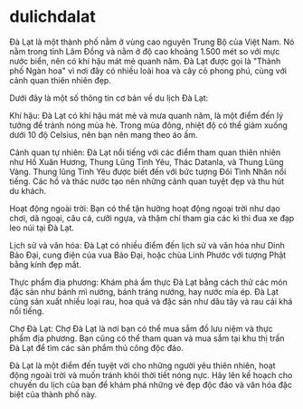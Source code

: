 # dulichdalat
Đà Lạt là một thành phố nằm ở vùng cao nguyên Trung Bộ của Việt Nam. Nó nằm trong tỉnh Lâm Đồng và nằm ở độ cao khoảng 1.500 mét so với mực nước biển, nên có khí hậu mát mẻ quanh năm. Đà Lạt được gọi là "Thành phố Ngàn hoa" vì nơi đây có nhiều loài hoa và cây cỏ phong phú, cùng với cảnh quan thiên nhiên đẹp.

Dưới đây là một số thông tin cơ bản về du lịch Đà Lạt:

Khí hậu: Đà Lạt có khí hậu mát mẻ và mưa quanh năm, là một điểm đến lý tưởng để tránh nóng mùa hè. Trong mùa đông, nhiệt độ có thể giảm xuống dưới 10 độ Celsius, nên bạn nên mang theo áo ấm.

Cảnh quan tự nhiên: Đà Lạt nổi tiếng với các điểm tham quan thiên nhiên như Hồ Xuân Hương, Thung Lũng Tình Yêu, Thác Datanla, và Thung Lũng Vàng. Thung lũng Tình Yêu được biết đến với bức tượng Đôi Tình Nhân nổi tiếng. Các hồ và thác nước tạo nên những cảnh quan tuyệt đẹp và thu hút du khách.

Hoạt động ngoài trời: Bạn có thể tận hưởng hoạt động ngoại trời như dạo chơi, dã ngoại, câu cá, cưỡi ngựa, và thậm chí tham gia các kì thi đua xe đạp leo núi tại Đà Lạt.

Lịch sử và văn hóa: Đà Lạt có nhiều điểm đến lịch sử và văn hóa như Dinh Bảo Đại, cung điện của vua Bảo Đại, hoặc chùa Linh Phước với tượng Phật bằng kính đẹp mắt.

Thực phẩm địa phương: Khám phá ẩm thực Đà Lạt bằng cách thử các món đặc sản như bánh mì nướng, bánh tráng nướng, hay nước mía ép. Đà Lạt cũng sản xuất nhiều loại rau, hoa quả và đặc sản như dâu tây và rau cải khá nổi tiếng.

Chợ Đà Lạt: Chợ Đà Lạt là nơi bạn có thể mua sắm đồ lưu niệm và thực phẩm địa phương. Bạn cũng có thể tham quan và mua sắm tại khu thị trấn Đà Lạt để tìm các sản phẩm thủ công độc đáo.

Đà Lạt là một điểm đến tuyệt vời cho những người yêu thiên nhiên, hoạt động ngoài trời và muốn tránh khỏi thời tiết nóng nực. Hãy lên kế hoạch cho chuyến du lịch của bạn để khám phá những vẻ đẹp độc đáo và văn hóa đặc biệt của thành phố này.
